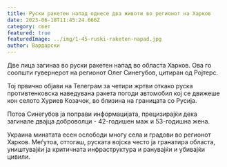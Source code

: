 ```yaml
---
title: Руски ракетен напад однесе два животи во регионот на Харков
date: 2023-06-18T11:45:24.666Z
category: свет
featured: true
featuredImage: ../img/1-45-ruski-raketen-napad.jpg
author: Вардарски
---
```

Две лица загинаа во руски ракетен напад во областа Харков. Ова го соопшти гувернерот на регионот Олег Синегубов, цитиран од Ројтерс.

Тој првично објави на Телеграм за четири жртви откако руска противтенковска наведувана ракета погоди автомобил кој се движеше кон селото Хуриев Козачок, во близина на границата со Русија.

Потоа Синегубов ја поправи информацијата, прецизирајќи дека загинале двајца доброволци - 42-годишен маж и 53-годишна жена.

Украина минатата есен ослободи многу села и градови во регионот Харков. Меѓутоа, оттогаш, руската војска често ја гранатира областа, уништувајќи ја критичната инфраструктура и ранувајќи и убивајќи цивили.